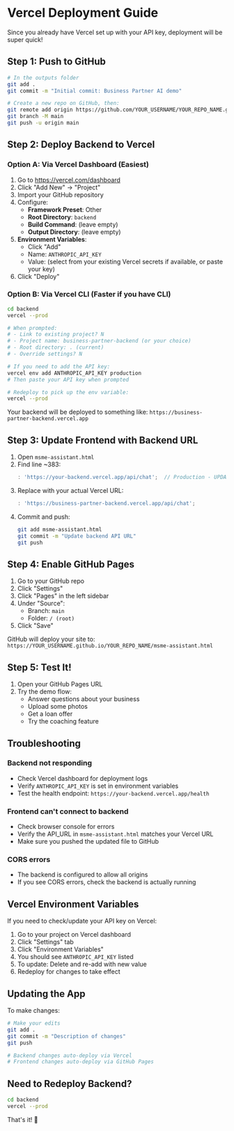 # Vercel Deployment Guide

Since you already have Vercel set up with your API key, deployment will be super quick!

## Step 1: Push to GitHub

```bash
# In the outputs folder
git add .
git commit -m "Initial commit: Business Partner AI demo"

# Create a new repo on GitHub, then:
git remote add origin https://github.com/YOUR_USERNAME/YOUR_REPO_NAME.git
git branch -M main
git push -u origin main
```

## Step 2: Deploy Backend to Vercel

### Option A: Via Vercel Dashboard (Easiest)

1. Go to https://vercel.com/dashboard
2. Click "Add New" → "Project"
3. Import your GitHub repository
4. Configure:
   - **Framework Preset**: Other
   - **Root Directory**: `backend`
   - **Build Command**: (leave empty)
   - **Output Directory**: (leave empty)
5. **Environment Variables**: 
   - Click "Add" 
   - Name: `ANTHROPIC_API_KEY`
   - Value: (select from your existing Vercel secrets if available, or paste your key)
6. Click "Deploy"

### Option B: Via Vercel CLI (Faster if you have CLI)

```bash
cd backend
vercel --prod

# When prompted:
# - Link to existing project? N
# - Project name: business-partner-backend (or your choice)
# - Root directory: . (current)
# - Override settings? N

# If you need to add the API key:
vercel env add ANTHROPIC_API_KEY production
# Then paste your API key when prompted

# Redeploy to pick up the env variable:
vercel --prod
```

Your backend will be deployed to something like:
`https://business-partner-backend.vercel.app`

## Step 3: Update Frontend with Backend URL

1. Open `msme-assistant.html`
2. Find line ~383:
   ```javascript
   : 'https://your-backend.vercel.app/api/chat';  // Production - UPDATE THIS
   ```
3. Replace with your actual Vercel URL:
   ```javascript
   : 'https://business-partner-backend.vercel.app/api/chat';
   ```
4. Commit and push:
   ```bash
   git add msme-assistant.html
   git commit -m "Update backend API URL"
   git push
   ```

## Step 4: Enable GitHub Pages

1. Go to your GitHub repo
2. Click "Settings"
3. Click "Pages" in the left sidebar
4. Under "Source":
   - Branch: `main`
   - Folder: `/ (root)`
5. Click "Save"

GitHub will deploy your site to:
`https://YOUR_USERNAME.github.io/YOUR_REPO_NAME/msme-assistant.html`

## Step 5: Test It!

1. Open your GitHub Pages URL
2. Try the demo flow:
   - Answer questions about your business
   - Upload some photos
   - Get a loan offer
   - Try the coaching feature

## Troubleshooting

### Backend not responding
- Check Vercel dashboard for deployment logs
- Verify `ANTHROPIC_API_KEY` is set in environment variables
- Test the health endpoint: `https://your-backend.vercel.app/health`

### Frontend can't connect to backend
- Check browser console for errors
- Verify the API_URL in `msme-assistant.html` matches your Vercel URL
- Make sure you pushed the updated file to GitHub

### CORS errors
- The backend is configured to allow all origins
- If you see CORS errors, check the backend is actually running

## Vercel Environment Variables

If you need to check/update your API key on Vercel:

1. Go to your project on Vercel dashboard
2. Click "Settings" tab
3. Click "Environment Variables"
4. You should see `ANTHROPIC_API_KEY` listed
5. To update: Delete and re-add with new value
6. Redeploy for changes to take effect

## Updating the App

To make changes:
```bash
# Make your edits
git add .
git commit -m "Description of changes"
git push

# Backend changes auto-deploy via Vercel
# Frontend changes auto-deploy via GitHub Pages
```

## Need to Redeploy Backend?

```bash
cd backend
vercel --prod
```

That's it! 🎉
